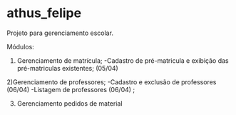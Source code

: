 # athus_felipe
Projeto para gerenciamento escolar.

Módulos:
1) Gerenciamento de matrícula;
  -Cadastro de pré-matricula e exibição das pré-matriculas existentes; (05/04) 

2)Gerenciamento de professores;
-Cadastro e exclusão de professores (06/04)
-Listagem de professores (06/04) ; 

3) Gerenciamento pedidos de material



